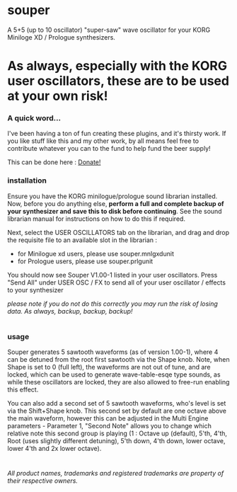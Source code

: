 # souper

A 5+5 (up to 10 oscillator) "super-saw" wave oscillator for your KORG Miniloge XD / Prologue synthesizers.

# As always, especially with the KORG user oscillators, these are to be used at your own risk!


### A quick word...
I've been having a ton of fun creating these plugins, and it's thirsty work. If you like stuff like this and my other work, by all means feel free to contribute whatever you can to the fund to help fund the beer supply!

This can be done here :  [Donate!](https://www.paypal.com/cgi-bin/webscr?cmd=_s-xclick&hosted_button_id=MSTCVLXMG7Z5J&source=url)


### installation

Ensure you have the KORG minilogue/prologue sound librarian installed. Now, before you do anything else, **perform a full and complete backup of your synthesizer and save this to disk before continuing**. See the sound librarian manual for instructions on how to do this if required.

Next, select the USER OSCILLATORS tab on the librarian, and drag and drop the requisite file to an available slot in the librarian :
 - for Minilogue xd users, please use souper.mnlgxdunit
 - for Prologue users, please use souper.prlgunit

You should now see Souper V1.00-1 listed in your user oscillators. Press "Send All" under USER OSC / FX to send all of your user oscillator / effects to your synthesizer

*please note if you do not do this correctly you may run the risk of losing data. As always, backup, backup, backup!*

#
### usage

Souper generates 5 sawtooth waveforms (as of version 1.00-1), where 4 can be detuned from the root first sawtooth via the Shape knob. Note, when Shape is set to 0 (full left), the waveforms are not out of tune, and are locked, which can be used to generate wave-table-esqe type sounds, as while these oscillators are locked, they are also allowed to free-run enabling this effect.

You can also add a second set of 5 sawtooth waveforms, who's level is set via the Shift+Shape knob. This second set by default are one octave above the main waveform, however this can be adjusted in the Multi Engine parameters - Parameter 1, "Second Note" allows you to change which relative note this second group is playing (1 : Octave up (default), 5'th, 4'th, Root (uses slightly different detuning), 5'th down, 4'th down, lower octave, lower 4'th and 2x lower octave).


#

 *All product names, trademarks and registered trademarks are property of their respective owners.*
